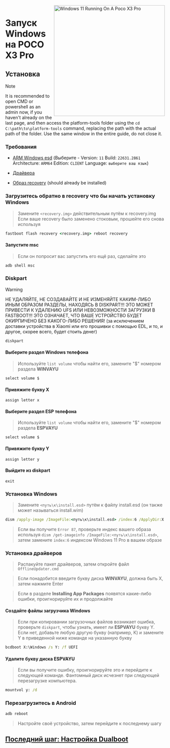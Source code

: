 <img align="right" src="https://github.com/woa-vayu/src_vayu_windows/blob/main/2Poco X3 Pro Windows.png" width="350" alt="Windows 11 Running On A Poco X3 Pro">

# Запуск Windows на POCO X3 Pro

## Установка 
> [!NOTE]
> It is recommended to open CMD or powershell as an admin now, if you haven't already on the last page, and then access the platform-tools folder using the `cd C:\path\to\platform-tools` command, replacing the path with the actual path of the folder.
> Use the same window in the entire guide, do not close it.

### Требования 
- [ARM Windows esd](https://worproject.com/esd) (Выберите - Version:  ```11``` Build:  ```22631.2861``` Architecture:  ```ARM64``` Edition:  ```CLIENT``` Language:  ```выберите ваш язык```)

- [Драйвера](https://github.com/woa-vayu/Vayu-Drivers/releases/latest)

- [Образ recovery](https://github.com/woa-vayu-archive/Port-Windows-11-POCO-X3-Pro/releases/tag/Recoveries) (should already be installed)

### Загрузитесь обратно в recovery что бы начать установку Windows
> Замените `<recovery.img>` действительным путём к recovery.img
> Если ваше recovery было заменено стоковым, прошейте его снова используя
```cmd
fastboot flash recovery <recovery.img> reboot recovery
```

#### Запустите msc 
> Если он попросит вас запустить его ещё раз, сделайте это
```cmd
adb shell msc
```

### Diskpart
> [!WARNING]
> НЕ УДАЛЯЙТЕ, НЕ СОЗДАВАЙТЕ И НЕ ИЗМЕНЯЙТЕ КАКИМ-ЛИБО ИНЫМ ОБРАЗОМ РАЗДЕЛЫ, НАХОДЯСЬ В DISKPART!!! ЭТО МОЖЕТ ПРИВЕСТИ К УДАЛЕНИЮ UFS ИЛИ НЕВОЗМОЖНОСТИ ЗАГРУЗКИ В FASTBOOT!!! ЭТО ОЗНАЧАЕТ, ЧТО ВАШЕ УСТРОЙСТВО БУДЕТ ОКИРПИЧЕНО БЕЗ КАКОГО-ЛИБО РЕШЕНИЯ! (за исключением доставки устройства в Xiaomi или его прошивки с помощью EDL, и то, и другое, скорее всего, будет стоить денег)

```cmd
diskpart
```

#### Выберите раздел Windows телефона
> Используйте `list volume` чтобы найти его, замените "$" номером раздела **WINVAYU**
```diskpart
select volume $
```

#### Привяжите букву X
```diskpart
assign letter x
```

#### Выберите раздел ESP телефона
> Используйте `list volume` чтобы найти его, замените "$" номером раздела **ESPVAYU**
```diskpart
select volume $
```

#### Привяжите букву Y
```diskpart
assign letter y
```

#### Выйдите из diskpart
```diskpart
exit
```

### Установка Windows
> Замените `<путь\к\install.esd>` путём к файлу install.esd (он также может называться install.wim)

```cmd
dism /apply-image /ImageFile:<путь\к\install.esd> /index:6 /ApplyDir:X:\
```

> Если вы получите `Error 87`, проверьте индекс вашего образа используя `dism /get-imageinfo /ImageFile:<путь\к\install.esd>`, затем замените `index:6` индексом Windows 11 Pro в вашем образе

### Установка драйверов
> Распакуйте пакет драйверов, затем откройте файл `OfflineUpdater.cmd` 

> Если понадобится введите букву диска **WINVAYU**, должна быть X, затем нажмите Enter

> Если в разделе **Installing App Packages** появятся какие-либо ошибки, проигнорируйте их и продолжайте
  
#### Создайте файлы загрузчика Windows 
> Если при копировании загрузочных файлов возникает ошибка, проверьте `diskpart`, чтобы узнать, имеет ли **ESPVAYU** букву Y. Если нет, добавьте любую другую букву (например, K) и замените Y в приведенной ниже команде на указанную букву 
```cmd
bcdboot X:\Windows /s Y: /f UEFI
```

#### Удалите букву диска ESPVAYU
> Если вы получите ошибку, проигнорируйте это и перейдите к следующей команде. Фантомный диск исчезнет при следующей перезагрузке компьютера.
```cmd
mountvol y: /d
```

### Перезагрузитесь в Android
```cmd
adb reboot
```

> Настройте своё устройство, затем перейдите к последнему шагу

## [Последний шаг: Настройка Dualboot](/guide/Russian/dualboot-ru.md)
